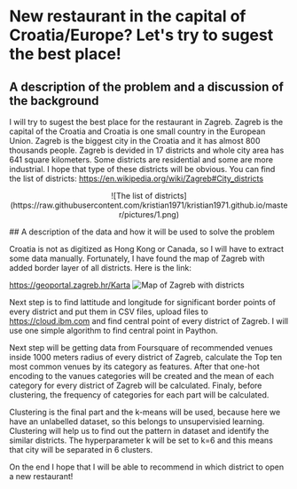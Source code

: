# New restaurant in the capital of Croatia/Europe? Let's try to sugest the best place!

## A description of the problem and a discussion of the background

I will try to sugest the best place for the restaurant in Zagreb. Zagreb is the capital of the Croatia and Croatia is one small country in the European Union. Zagreb is the biggest city in the Croatia and it has almost 800 thousands people. Zagreb is devided in 17 districts and whole city area has 641 square kilometers. Some districts are residential and some are more industrial. I hope that type of these districts will be obvious. You can find the list of districts: https://en.wikipedia.org/wiki/Zagreb#City_districts
<p align="center">
![The list of districts](https://raw.githubusercontent.com/kristian1971/kristian1971.github.io/master/pictures/1.png)
</p>
## A description of the data and how it will be used to solve the problem

Croatia is not as digitized as Hong Kong or Canada, so I will have to extract some data manually. Fortunately, I have found the map of Zagreb with added border layer of all districts. Here is the link:

https://geoportal.zagreb.hr/Karta
![Map of Zagreb with districts](https://raw.githubusercontent.com/kristian1971/kristian1971.github.io/master/pictures/2.png)

Next step is to find lattitude and longitude for significant border points of every district and put them in CSV files, upload files to https://cloud.ibm.com and find central point of every district of Zagreb. I will use one simple algorithm to find central point in Paython.

Next step will be getting data from Foursquare of recommended venues inside 1000 meters radius of every district of Zagreb, calculate the Top ten most common venues by its category as features. After that one-hot encoding to the vanues categories will be created and the mean of each category for every district of Zagreb will be calculated. Finaly, before clustering, the frequency of categories for each part will be calculated.

Clustering is the final part and the k-means will be used, because here we have an unlabelled dataset, so this belongs to unsupervisied learning. Clustering will help us to find out the pattern in dataset and identify the similar districts. The hyperparameter k will be set to k=6 and this means that city will be separated in 6 clusters. 

On the end I hope that I will be able to recommend in which district to open a new restaurant!


